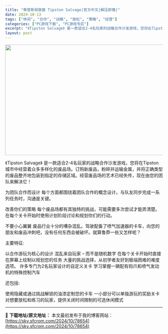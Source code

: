 ```yaml
---
title: "蒂普斯顿救援 Tipston Salvage|官方中文|解压即撸|"
date: 2024-10-13
tags: ["休闲", "合作", "战略", "放松", "策略", "经营"]
categories: ["PC游戏下载", "PC游戏专区"]
excerpt: "《Tipston Salvage》 是一款适合2-4名玩家的战略合作沙发游戏，您将在Tipston城市中经营着众多多样化的废品场。订购新废品，粉碎并运输金属，并将正确类型的废品整齐地包装到指定的存储区域。经营废品场的艺术已经失传，现在由您的团队来解决它！ 为团队合作而设计 每个方面都围绕着团队合作的&hellip;"
layout: post
---
```


<img class="aligncenter size-full wp-image-78651" src="https://sky.sfcrom.com/wp-content/uploads/2024/10/2024101304184557.webp" alt="" width="616" height="353" />

《Tipston Salvage》 是一款适合2-4名玩家的战略合作沙发游戏，您将在Tipston城市中经营着众多多样化的废品场。订购新废品，粉碎并运输金属，并将正确类型的废品整齐地包装到指定的存储区域。经营废品场的艺术已经失传，现在由您的团队来解决它！

为团队合作而设计
每个方面都围绕着团队合作的概念设计。与队友同步完成一系列任务时，沟通是关键。

改善你们的策略
每个废品场都有其独特的挑战，可能需要多次尝试才能弄清楚。在每个关卡开始时使用计划阶段讨论和规划你们的行动。

不要小心翼翼
废品行业十分的嘈杂混乱。驾驶配备了喷气加速器的卡车，向您的朋友和废品冲刺吧，没有任何东西会被破坏。就算鲁莽一些又怎样呢？

主要特征:

以合作游玩为核心的设计
混乱来自玩家 – 而不是随机数字
在每个关卡开始时直接在屏幕上绘制以规划您的任务
大量的挑战选择，从初学者友好到极端困难的难度选项。
许多专门为2名玩家设计的自定义关卡
学习掌握一辆配有钩爪和喷气发动机的特殊控制汽车

还包括:

使用隐藏或通过挑战解锁的油漆定制您的卡车
一小部分可以单独游玩的奖励关卡
对想要放松和练习的玩家，提供关闭时间限制的可选休闲模式

---
📖 **下载地址/原文地址：** 本文最初发布于我的博客网站：[https://sky.sfcrom.com/2024/10/78654](https://sky.sfcrom.com/2024/10/78654)
